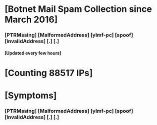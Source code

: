 # [Botnet Mail Spam Collection since March 2016]
### [PTRMssing] [MalformedAddress] [ylmf-pc] [spoof] [InvalidAddress] [.] [.]
#### [Updated every few hours]

# [Counting 88517 IPs]

# [Symptoms] 
###   [PTRMssing] [MalformedAddress] [ylmf-pc] [spoof] [InvalidAddress] [.] [.]
